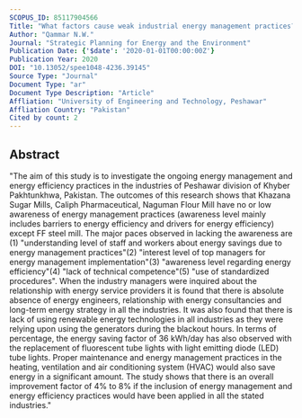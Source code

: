```yaml
---
SCOPUS_ID: 85117904566
Title: "What factors cause weak industrial energy management practices?"
Author: "Qammar N.W."
Journal: "Strategic Planning for Energy and the Environment"
Publication Date: {'$date': '2020-01-01T00:00:00Z'}
Publication Year: 2020
DOI: "10.13052/spee1048-4236.39145"
Source Type: "Journal"
Document Type: "ar"
Document Type Description: "Article"
Affliation: "University of Engineering and Technology, Peshawar"
Affliation Country: "Pakistan"
Cited by count: 2
---
```


## Abstract
"The aim of this study is to investigate the ongoing energy management and energy efficiency practices in the industries of Peshawar division of Khyber Pakhtunkhwa, Pakistan. The outcomes of this research shows that Khazana Sugar Mills, Caliph Pharmaceutical, Naguman Flour Mill have no or low awareness of energy management practices (awareness level mainly includes barriers to energy efficiency and drivers for energy efficiency) except FF steel mill. The major paces observed in lacking the awareness are (1) \"understanding level of staff and workers about energy savings due to energy management practices\"(2) \"interest level of top managers for energy management implementation\"(3) \"awareness level regarding energy efficiency\"(4) \"lack of technical competence\"(5) \"use of standardized procedures\". When the industry managers were inquired about the relationship with energy service providers it is found that there is absolute absence of energy engineers, relationship with energy consultancies and long-term energy strategy in all the industries. It was also found that there is lack of using renewable energy technologies in all industries as they were relying upon using the generators during the blackout hours. In terms of percentage, the energy saving factor of 36 kWh/day has also observed with the replacement of fluorescent tube lights with light emitting diode (LED) tube lights. Proper maintenance and energy management practices in the heating, ventilation and air conditioning system (HVAC) would also save energy in a significant amount. The study shows that there is an overall improvement factor of 4% to 8% if the inclusion of energy management and energy efficiency practices would have been applied in all the stated industries."
